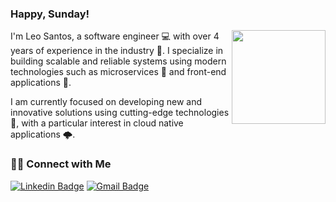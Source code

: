 ### Happy, Sunday!

<img align='right' src='https://github.com/Rishit-dagli/Rishit-dagli/blob/master/images/octocat-anime.gif' width='150"'>

I'm Leo Santos, a software engineer 💻 with over 4 years of experience in the industry 🌟. I specialize in building scalable and reliable systems using modern technologies such as microservices 🚀 and front-end applications 🎨.

I am currently focused on developing new and innovative solutions using cutting-edge technologies 🦄, with a particular interest in cloud native applications 🌩.
 
<footer>

### 🤝🏻 Connect with Me

  [![Linkedin Badge](https://img.shields.io/badge/-leosantos-blue?style=flat-square&logo=Linkedin&logoColor=white&link=https://www.linkedin.com/in/leonardosant02)](https://www.linkedin.com/in/leonardosant02) 
  [![Gmail Badge](https://img.shields.io/badge/leonardosantosx0077@gmail.com-c14438?style=flat-square&logo=Gmail&logoColor=white&link=mailto:leonardosantosx0077@gmail.com)](mailto:leonardosantosx0077@gmail.com) 

</footer>

